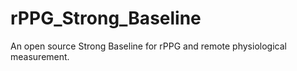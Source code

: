 # rPPG_Strong_Baseline
An open source Strong Baseline for rPPG and remote physiological measurement.
